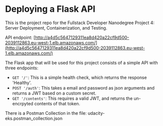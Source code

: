 # Deploying a Flask API

This is the project repo for the Fullstack Developer Nanodegree Project 4: Server Deployment, Containerization, and Testing.

API endpoint: [http://a4d5c5647129311ea8d420a22cf9d500-2039112863.eu-west-1.elb.amazonaws.com/](http://a4d5c5647129311ea8d420a22cf9d500-2039112863.eu-west-1.elb.amazonaws.com/)

The Flask app that will be used for this project consists of a simple API with three endpoints:

- `GET '/'`: This is a simple health check, which returns the response 'Healthy'. 
- `POST '/auth'`: This takes a email and password as json arguments and returns a JWT based on a custom secret.
- `GET '/contents'`: This requires a valid JWT, and returns the un-encrpyted contents of that token. 

There is a Postman Collection in the file: udacity-eks.postman_collection.json 
